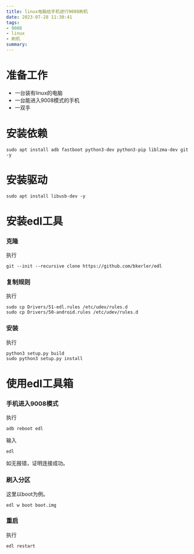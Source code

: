 ```yaml
---
title: linux电脑给手机进行9008刷机
date: 2023-07-28 11:30:41
tags:
- 9008
- linux
- 刷机
summary:
---
```

# 准备工作
- 一台装有linux的电脑
- 一台能进入9008模式的手机
- 一双手
# 安装依赖
```
sudo apt install adb fastboot python3-dev python3-pip liblzma-dev git -y
```
# 安装驱动
```
sudo apt install libusb-dev -y
```
# 安装edl工具
### 克隆
执行
```
git --init --recursive clone https://github.com/bkerler/edl
```
### 复制规则
执行
```
sudo cp Drivers/51-edl.rules /etc/udev/rules.d
sudo cp Drivers/50-android.rules /etc/udev/rules.d
```
### 安装
执行
```
python3 setup.py build
sudo python3 setup.py install
```
# 使用edl工具箱
### 手机进入9008模式
执行
```
adb reboot edl
```
输入
```
edl
```
如无报错，证明连接成功。
### 刷入分区
这里以boot为例。
```
edl w boot boot.img
```
### 重启
执行
```
edl restart
```
